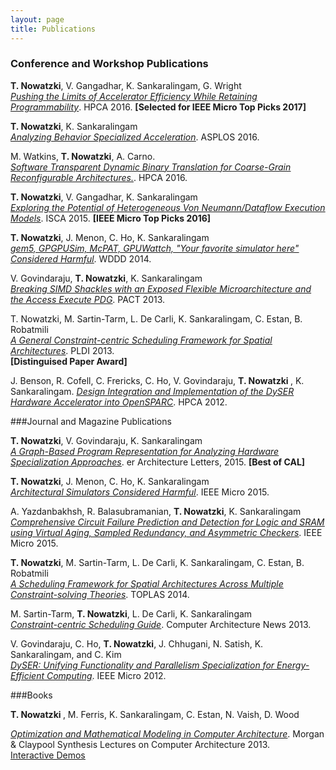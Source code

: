```yaml
---
layout: page
title: Publications
---
```

### Conference and Workshop Publications

<p class="publication">
<b>T. Nowatzki</b>, V. Gangadhar, K. Sankaralingam, G. Wright  <br />
<a href="http://research.cs.wisc.edu/vertical/papers/2016/hpca16-lssd.pdf">
  <cite><u>Pushing the Limits of Accelerator Efficiency While Retaining Programmability</u></cite></a>.
HPCA 2016.  <b> [Selected for IEEE Micro Top Picks 2017] </b>

</p>

<p class="publication">
<b>T. Nowatzki</b>, K. Sankaralingam <br />
<a href="http://research.cs.wisc.edu/vertical/papers/2016/asplos16-exocore.pdf">
  <cite><u>Analyzing Behavior Specialized Acceleration</u></cite></a>.
ASPLOS 2016.
</p>

<p class="publication">
M. Watkins, <b>T. Nowatzki</b>, A. Carno. <br />
<a href="http://workbench.lafayette.edu/~watkinma/papers/hpca16.pdf">
  <cite><u>Software Transparent Dynamic Binary Translation for Coarse-Grain Reconfigurable Architectures.</u></cite></a>.
HPCA 2016.
</p>
<p class="publication">
<b>T. Nowatzki</b>, V. Gangadhar, K. Sankaralingam <br />
<a href="http://www.cs.wisc.edu/vertical/papers/2015/isca15-seed.pdf">
  <cite><u>Exploring the Potential of Heterogeneous Von
Neumann/Dataflow Execution Models</u></cite></a>.
ISCA 2015.
<b> [IEEE Micro Top Picks 2016] </b>
</p>
<p class="publication">
<b>T. Nowatzki</b>, J. Menon, C. Ho, K. Sankaralingam  <br />
<a href="http://www.cs.wisc.edu/vertical/papers/2014/wddd-sim-harmful.pdf">
  <cite><u>gem5, GPGPUSim, McPAT, GPUWattch, "Your
favorite simulator here" Considered Harmful</u></cite></a>.
WDDD 2014.
</p>
<p class="publication">
V. Govindaraju, <b>T. Nowatzki</b>, K. Sankaralingam  <br />
<a href="http://www.cs.wisc.edu/vertical/papers/2013/pact13-dyser.pdf">
  <cite><u>Breaking SIMD Shackles with an Exposed Flexible
Microarchitecture and the Access Execute PDG</u></cite></a>.
PACT 2013.
</p>
<p class="publication"
<b>T. Nowatzki</b>, M. Sartin-Tarm, L. De Carli, K. Sankaralingam, C. Estan, B. Robatmili <br />
<a href="http://www.cs.wisc.edu/vertical/papers/2013/pldi13-ilp-scheduler.pdf">
  <cite><u>A General
Constraint-centric Scheduling Framework for Spatial Architectures</u></cite></a>.
PLDI 2013. <br>
<b> [Distinguised Paper Award] </b>
</p>
<p class="publication">
J. Benson, R. Cofell, C. Frericks, C. Ho, V. Govindaraju, <b> T. Nowatzki </b>, K. Sankaralingam.
<a href="http://www.cs.wisc.edu/vertical/papers/2012/hpca12-dyser.pdf">
  <cite><u>Design Integration and Implementation of the DySER Hardware Accelerator into OpenSPARC</u></cite></a>.
HPCA 2012. <br>
</p>

###Journal and Magazine Publications

<p class="publication">
<b>T. Nowatzki</b>, V. Govindaraju, K. Sankaralingam  <br />
<a href="http://ieeexplore.ieee.org/xpl/login.jsp?tp=&arnumber=7243305">
        <cite><u>A Graph-Based Program Representation for Analyzing 
                 Hardware Specialization Approaches</u></cite></a>.
er Architecture Letters, 2015.
<b> [Best of CAL] </b>
</p>

<p class="publication">
<b>T. Nowatzki</b>, J. Menon, C. Ho, K. Sankaralingam  <br />
<a href="http://ieeexplore.ieee.org/stamp/stamp.jsp?tp=&arnumber=7155440">
  <cite><u>Architectural Simulators Considered Harmful</u></cite></a>.
IEEE Micro 2015.
</p>

<p class="publication">
A. Yazdanbakhsh, R. Balasubramanian, <b>T. Nowatzki</b>, K. Sankaralingam  <br />
<a href="http://ieeexplore.ieee.org/stamp/stamp.jsp?tp=&arnumber=7367972">
  <cite><u>Comprehensive Circuit Failure Prediction and Detection for Logic and SRAM using Virtual Aging, Sampled Redundancy, and Asymmetric Checkers</u></cite></a>.
IEEE Micro 2015.
</p>

<p class="publication">
<b>T. Nowatzki</b>, M. Sartin-Tarm, L. De Carli, K. Sankaralingam, C. Estan, B. Robatmili <br />
<a href="http://dl.acm.org/citation.cfm?id=2658993">
  <cite><u>A Scheduling Framework for Spatial Architectures Across Multiple Constraint-solving Theories</u></cite></a>.
TOPLAS 2014. <br>
</p>

<p class="publication">
M. Sartin-Tarm, <b>T. Nowatzki</b>, L. De Carli, K. Sankaralingam <br />
<a href="/~tjn/papers/can-ilp-sched.pdf">
  <cite><u>Constraint-centric Scheduling Guide</u></cite></a>.
Computer Architecture News 2013. <br>

<p class="publication">
V. Govindaraju, C. Ho, <b>T. Nowatzki</b>, J. Chhugani, N. Satish, K. Sankaralingam, and C. Kim <br>
<a href=http://ieeexplore.ieee.org/xpl/articleDetails.jsp?arnumber=6235947"">
  <cite><u>DySER: Unifying Functionality and Parallelism Specialization for Energy-Efficient Computing</u></cite></a>.
IEEE Micro 2012. <br>
</p>

###Books
<p class="publication">
<b> T. Nowatzki </b>, M. Ferris, K. Sankaralingam, C. Estan, N. Vaish, D. Wood <br />
<a href="http://www.morganclaypool.com/doi/abs/10.2200/S00531ED1V01Y201308CAC026">

  <cite><u>Optimization and Mathematical Modeling in Computer Architecture</u></cite></a>.
Morgan & Claypool Synthesis Lectures on Computer Architecture 2013. <br>
<a href="http://www.neos-guide.org/content/computer-architecture"><u>Interactive Demos</u></a>
</p>

